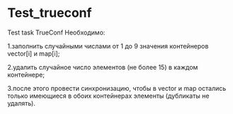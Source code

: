 # Test_trueconf
Test task TrueConf
Необходимо:

1.заполнить случайными числами от 1 до 9 значения контейнеров vector[i] и map[i];

2.удалить случайное число элементов (не более 15) в каждом контейнере;

3.после этого провести синхронизацию, чтобы в vector и map остались только имеющиеся в обоих контейнерах элементы (дубликаты не удалять).

